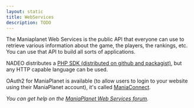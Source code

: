 ```yaml
---
layout: static
title: WebServices
description: TODO
---
```


The Maniaplanet Web Services is the public API that everyone can use to retrieve various information about the game, the players, the rankings, etc. You can use that API to build all sorts of applications.

NADEO distributes a [PHP SDK (distributed on github and packagist)](https://github.com/maniaplanet/maniaplanet-ws-sdk), but any HTTP capable language can be used. 

OAuth2 for ManiaPlanet is available (to allow users to login to your website using their ManiaPlanet account), it's called [ManiaConnect](maniaconnect.html).

*You can get help on the [ManiaPlanet Web Services forum](http://forum.maniaplanet.com/viewforum.php?f=282).*